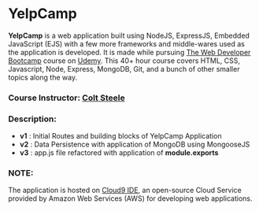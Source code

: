 # YelpCamp

**YelpCamp** is a web application built using NodeJS, ExpressJS, Embedded JavaScript (EJS) with a few more frameworks and middle-wares used as the application is developed. It is made while pursuing [The Web Developer Bootcamp](https://www.udemy.com/the-web-developer-bootcamp/) course on [Udemy](https://www.udemy.com/). This 40+ hour course covers HTML, CSS, Javascript, Node, Express, MongoDB, Git, and a bunch of other smaller topics along the way.

### Course Instructor: [Colt Steele](https://www.linkedin.com/in/coltsteele/)

### Description:

* **v1** : Initial Routes and building blocks of YelpCamp Application
* **v2** : Data Persistence with application of MongoDB using MongooseJS
* **v3** : app.js file refactored with application of **module.exports**

### NOTE:

The application is hosted on [Cloud9 IDE](https://aws.amazon.com/cloud9/), an open-source Cloud Service provided by Amazon Web Services (AWS) for developing web applications.